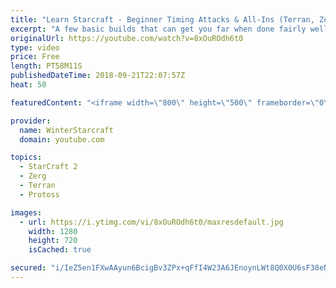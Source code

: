 ```yaml
---
title: "Learn Starcraft - Beginner Timing Attacks & All-Ins (Terran, Zerg & Protoss)"
excerpt: "A few basic builds that can get you far when done fairly well. Also important is how not to overextend and lose everything."
originalUrl: https://youtube.com/watch?v=8xOuROdh6t0
type: video
price: Free
length: PT58M11S
publishedDateTime: 2018-09-21T22:07:57Z
heat: 50

featuredContent: "<iframe width=\"800\" height=\"500\" frameborder=\"0\" src=\"https://www.youtube.com/embed/8xOuROdh6t0\" allow=\"accelerometer; autoplay; encrypted-media; gyroscope; picture-in-picture\" allowfullscreen></iframe>"

provider:
  name: WinterStarcraft
  domain: youtube.com

topics:
  - StarCraft 2
  - Zerg
  - Terran
  - Protoss

images:
  - url: https://i.ytimg.com/vi/8xOuROdh6t0/maxresdefault.jpg
    width: 1280
    height: 720
    isCached: true

secured: "i/IeZ5en1FXwAAyun6BcigBv3ZPx+qFfI4W23A6JEnoynLWt8Q0X0U6sF38eNZqaI7uKIkMRRLYAGGznOgm0RQHPuACd/PDqKo4zX32mk9Qr+MFmzothT1pAUiS1v1/N/Z3VnHMkrbJDNK9rnz53pY6n3MJcc+9pPLZ2Gs6Q64U5sHztAqk41tIuKDeAqoPKs813XX6pIE76DImPNfIFumyoLDILy8J09l05gcLo32dValV6UZTWk0FVFMt5LaDcXeeo3238boilRjhVEhjl084OUxgoBtRN3dPfQ7zb69bY3JlaV1lIzUXY4m+FvS09zMH6hmBajL03C4hVC3pxp8pdKCImV57NkJ8c/78YBDqZsAn26i6mEqad5BgwibKeRNb/OhbokTOa8l1mo6Pi8WDhyTuVc+7DZ9Zwzd2mXKU=;fFBJUKkpDv+AMQC3INvEEg=="
---
```



